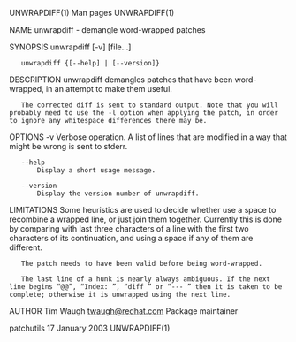 UNWRAPDIFF(1)                                                                                  Man pages                                                                                 UNWRAPDIFF(1)

NAME
       unwrapdiff - demangle word-wrapped patches

SYNOPSIS
       unwrapdiff [-v] [file...]

       unwrapdiff {[--help] | [--version]}

DESCRIPTION
       unwrapdiff demangles patches that have been word-wrapped, in an attempt to make them useful.

       The corrected diff is sent to standard output. Note that you will probably need to use the -l option when applying the patch, in order to ignore any whitespace differences there may be.

OPTIONS
       -v
           Verbose operation. A list of lines that are modified in a way that might be wrong is sent to stderr.

       --help
           Display a short usage message.

       --version
           Display the version number of unwrapdiff.

LIMITATIONS
       Some heuristics are used to decide whether use a space to recombine a wrapped line, or just join them together. Currently this is done by comparing with last three characters of a line with
       the first two characters of its continuation, and using a space if any of them are different.

       The patch needs to have been valid before being word-wrapped.

       The last line of a hunk is nearly always ambiguous. If the next line begins “@@”, “Index: ”, “diff ” or “--- ” then it is taken to be complete; otherwise it is unwrapped using the next line.

AUTHOR
       Tim Waugh <twaugh@redhat.com>
           Package maintainer

patchutils                                                                                  17 January 2003                                                                              UNWRAPDIFF(1)
